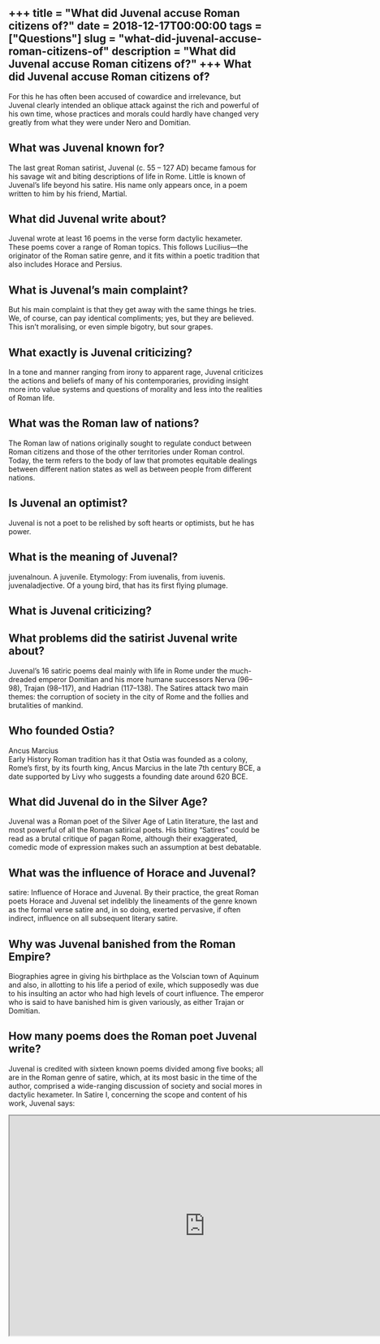 +++
title = "What did Juvenal accuse Roman citizens of?"
date = 2018-12-17T00:00:00
tags = ["Questions"]
slug = "what-did-juvenal-accuse-roman-citizens-of"
description = "What did Juvenal accuse Roman citizens of?"
+++
What did Juvenal accuse Roman citizens of?
------------------------------------------

For this he has often been accused of cowardice and irrelevance, but Juvenal clearly intended an oblique attack against the rich and powerful of his own time, whose practices and morals could hardly have changed very greatly from what they were under Nero and Domitian.

What was Juvenal known for?
---------------------------

The last great Roman satirist, Juvenal (c. 55 – 127 AD) became famous for his savage wit and biting descriptions of life in Rome. Little is known of Juvenal’s life beyond his satire. His name only appears once, in a poem written to him by his friend, Martial.

What did Juvenal write about?
-----------------------------

Juvenal wrote at least 16 poems in the verse form dactylic hexameter. These poems cover a range of Roman topics. This follows Lucilius—the originator of the Roman satire genre, and it fits within a poetic tradition that also includes Horace and Persius.

What is Juvenal’s main complaint?
---------------------------------

But his main complaint is that they get away with the same things he tries. We, of course, can pay identical compliments; yes, but they are believed. This isn’t moralising, or even simple bigotry, but sour grapes.

What exactly is Juvenal criticizing?
------------------------------------

In a tone and manner ranging from irony to apparent rage, Juvenal criticizes the actions and beliefs of many of his contemporaries, providing insight more into value systems and questions of morality and less into the realities of Roman life.

What was the Roman law of nations?
----------------------------------

The Roman law of nations originally sought to regulate conduct between Roman citizens and those of the other territories under Roman control. Today, the term refers to the body of law that promotes equitable dealings between different nation states as well as between people from different nations.

Is Juvenal an optimist?
-----------------------

Juvenal is not a poet to be relished by soft hearts or optimists, but he has power.

What is the meaning of Juvenal?
-------------------------------

juvenalnoun. A juvenile. Etymology: From iuvenalis, from iuvenis. juvenaladjective. Of a young bird, that has its first flying plumage.

What is Juvenal criticizing?
----------------------------

What problems did the satirist Juvenal write about?
---------------------------------------------------

Juvenal’s 16 satiric poems deal mainly with life in Rome under the much-dreaded emperor Domitian and his more humane successors Nerva (96–98), Trajan (98–117), and Hadrian (117–138). The Satires attack two main themes: the corruption of society in the city of Rome and the follies and brutalities of mankind.

Who founded Ostia?
------------------

Ancus Marcius  
Early History Roman tradition has it that Ostia was founded as a colony, Rome’s first, by its fourth king, Ancus Marcius in the late 7th century BCE, a date supported by Livy who suggests a founding date around 620 BCE.

What did Juvenal do in the Silver Age?
--------------------------------------

Juvenal was a Roman poet of the Silver Age of Latin literature, the last and most powerful of all the Roman satirical poets. His biting “Satires” could be read as a brutal critique of pagan Rome, although their exaggerated, comedic mode of expression makes such an assumption at best debatable.

What was the influence of Horace and Juvenal?
---------------------------------------------

satire: Influence of Horace and Juvenal. By their practice, the great Roman poets Horace and Juvenal set indelibly the lineaments of the genre known as the formal verse satire and, in so doing, exerted pervasive, if often indirect, influence on all subsequent literary satire.

Why was Juvenal banished from the Roman Empire?
-----------------------------------------------

Biographies agree in giving his birthplace as the Volscian town of Aquinum and also, in allotting to his life a period of exile, which supposedly was due to his insulting an actor who had high levels of court influence. The emperor who is said to have banished him is given variously, as either Trajan or Domitian.

How many poems does the Roman poet Juvenal write?
-------------------------------------------------

Juvenal is credited with sixteen known poems divided among five books; all are in the Roman genre of satire, which, at its most basic in the time of the author, comprised a wide-ranging discussion of society and social mores in dactylic hexameter. In Satire I, concerning the scope and content of his work, Juvenal says:

<iframe allow="accelerometer; autoplay; clipboard-write; encrypted-media; gyroscope; picture-in-picture" allowfullscreen="" class="__youtube_prefs__  epyt-is-override  no-lazyload" data-no-lazy="1" data-origheight="433" data-origwidth="770" data-skipgform_ajax_framebjll="" height="433" id="_ytid_71257" loading="lazy" src="https://www.youtube.com/embed/n1Z57PzuQ1o?enablejsapi=1&autoplay=0&cc_load_policy=0&cc_lang_pref=&iv_load_policy=1&loop=0&modestbranding=0&rel=1&fs=1&playsinline=0&autohide=2&theme=dark&color=red&controls=1&" title="YouTube player" width="770"></iframe>